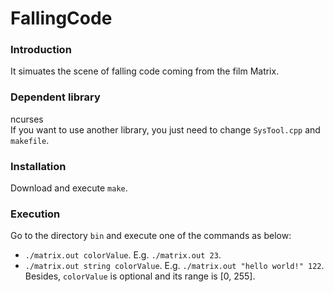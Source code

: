 FallingCode
=======================

### Introduction ###
It simuates the scene of falling code coming from the film Matrix.

### Dependent library ###
ncurses<br>
If you want to use another library, you just need to change `SysTool.cpp` and `makefile`.

### Installation ###
Download and execute `make`.

### Execution ###
Go to the directory `bin` and execute one of the commands as below:
* `./matrix.out colorValue`. E.g. `./matrix.out 23`.
* `./matrix.out string colorValue`. E.g. `./matrix.out "hello world!" 122`.
Besides, `colorValue` is optional and its range is [0, 255].
